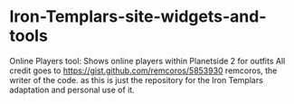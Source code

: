 # Iron-Templars-site-widgets-and-tools
Online Players tool:
Shows online players within Planetside 2 for outfits
All credit goes to https://gist.github.com/remcoros/5853930 remcoros, the writer of the code.
as this is just the repository for the Iron Templars adaptation and personal use of it.
